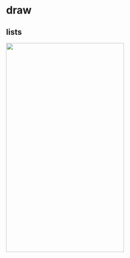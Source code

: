 # draw

## lists

<img src="https://github.com/SpecialCyCi/AndroidResideMenu/raw/master/1.png" width="320" height="568" />
